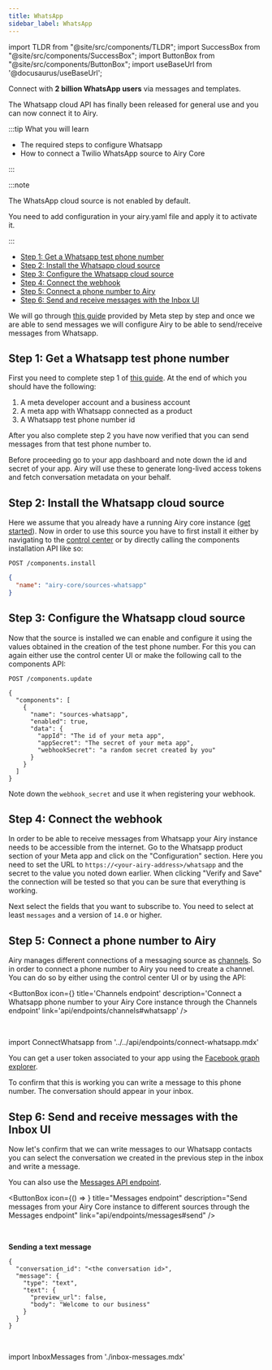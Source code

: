 ```yaml
---
title: WhatsApp
sidebar_label: WhatsApp
---
```


import TLDR from "@site/src/components/TLDR";
import SuccessBox from "@site/src/components/SuccessBox";
import ButtonBox from "@site/src/components/ButtonBox";
import useBaseUrl from '@docusaurus/useBaseUrl';

<TLDR>

Connect with **2 billion WhatsApp users** via messages and templates.

</TLDR>

The Whatsapp cloud API has finally been released for general use and you can now connect it to Airy.

:::tip What you will learn

- The required steps to configure Whatsapp
- How to connect a Twilio WhatsApp source to Airy Core

:::

:::note

The WhatsApp cloud source is not enabled by default.

You need to add configuration in your airy.yaml file and apply it to activate it.

:::

- [Step 1: Get a Whatsapp test phone number](#step-1-get-a-whatsapp-test-phone-number)
- [Step 2: Install the Whatsapp cloud source](#step-2-install-the-whatsapp-cloud-source)
- [Step 3: Configure the Whatsapp cloud source](#step-3-configure-the-whatsapp-cloud-source)
- [Step 4: Connect the webhook](#step-4-connect-the-webhook)
- [Step 5: Connect a phone number to Airy](#step-4-connect-a-phone-number-to-airy)
- [Step 6: Send and receive messages with the Inbox UI](#step-6-send-and-receive-messages-with-the-inbox-ui)

We will go through [this guide](https://developers.facebook.com/docs/whatsapp/cloud-api/get-started) provided by Meta step by step and once we are able to send messages we will configure Airy to be able to send/receive messages from Whatsapp.

## Step 1: Get a Whatsapp test phone number

First you need to complete step 1 of [this guide](https://developers.facebook.com/docs/whatsapp/cloud-api/get-started).
At the end of which you should have the following:

1. A meta developer account and a business account
2. A meta app with Whatsapp connected as a product
3. A Whatsapp test phone number id

After you also complete step 2 you have now verified that you can send messages from that test phone number to.

Before proceeding go to your app dashboard and note down the id and secret of your app.
Airy will use these to generate long-lived access tokens and fetch conversation metadata on your behalf.

## Step 2: Install the Whatsapp cloud source

Here we assume that you already have a running Airy core instance ([get started](/getting-started/installation/introduction)).
Now in order to use this source you have to first install it either by navigating to the [control center](/ui/control-center/connectors) or by directly calling the components installation API like so:

`POST /components.install`

```json
{
  "name": "airy-core/sources-whatsapp"
}
```

## Step 3: Configure the Whatsapp cloud source

Now that the source is installed we can enable and configure it using the values obtained in the creation of the test phone number.
For this you can again either use the control center UI or make the following call to the components API:

`POST /components.update`

```json5
{
  "components": [
    {
      "name": "sources-whatsapp",
      "enabled": true,
      "data": {
        "appId": "The id of your meta app",
        "appSecret": "The secret of your meta app",
        "webhookSecret": "a random secret created by you"
      }
    }
  ]
}
```

Note down the `webhook_secret` and use it when registering your webhook.

## Step 4: Connect the webhook

In order to be able to receive messages from Whatsapp your Airy instance needs to be accessible from the internet.
Go to the Whatsapp product section of your Meta app and click on the "Configuration" section.
Here you need to set the URL to `https://<your-airy-address>/whatsapp` and the secret to the value you noted down earlier.
When clicking "Verify and Save" the connection will be tested so that you can be sure that everything is working.

Next select the fields that you want to subscribe to.
You need to select at least `messages` and a version of `14.0` or higher.

## Step 5: Connect a phone number to Airy

Airy manages different connections of a messaging source as [channels](/getting-started/glossary.md#channel).
So in order to connect a phone number to Airy you need to create a channel.
You can do so by either using the control center UI or by using the API:

<ButtonBox
icon={<BoltSVG />}
title='Channels endpoint'
description='Connect a Whatsapp phone number to your Airy Core instance through the Channels endpoint'
link='api/endpoints/channels#whatsapp'
/>

<br />

import ConnectWhatsapp from '../../api/endpoints/connect-whatsapp.mdx'

<ConnectWhatsapp />

You can get a user token associated to your app using the [Facebook graph explorer](https://developers.facebook.com/tools/explorer).

To confirm that this is working you can write a message to this phone number.
The conversation should appear in your inbox.

## Step 6: Send and receive messages with the Inbox UI

Now let's confirm that we can write messages to our Whatsapp contacts you can select the conversation we created in the previous step in the inbox and write a message.

You can also use the [Messages API endpoint](/api/endpoints/messages#send).

<ButtonBox
icon={() => <BoltSVG />}
title="Messages endpoint"
description="Send messages from your Airy Core instance to different sources through the Messages endpoint"
link="api/endpoints/messages#send"
/>

<br />

**Sending a text message**

```json5
{
  "conversation_id": "<the conversation id>",
  "message": {
    "type": "text",
    "text": {
      "preview_url": false,
      "body": "Welcome to our business"
    }
  }
}
```

<br />

import InboxMessages from './inbox-messages.mdx'

<InboxMessages />
